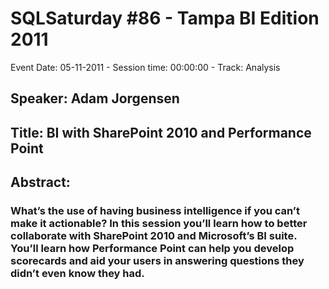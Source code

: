 # SQLSaturday #86 - Tampa BI Edition 2011
Event Date: 05-11-2011 - Session time: 00:00:00 - Track: Analysis
## Speaker: Adam Jorgensen
## Title: BI with SharePoint 2010 and  Performance Point
## Abstract:
### What’s the use of having business intelligence if you can’t make it actionable? In this session you’ll learn how to better collaborate with SharePoint 2010 and Microsoft’s BI suite. You’ll learn how Performance Point can help you develop scorecards and aid your users in answering questions they didn’t even know they had. 
